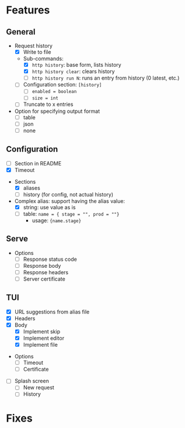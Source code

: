 # Features

## General
- Request history
  - [x] Write to file
  - Sub-commands:
    - [x] `http history`: base form, lists history
    - [x] `http history clear`: clears history
    - [ ] `http history run N`: runs an entry from history (0 latest, etc.)
  - [ ] Configuration section: `[history]`
    - [ ] `enabled = boolean`
    - [ ] `size = int`
  - [ ] Truncate to x entries
- Option for specifying output format
  - [ ] table
  - [ ] json
  - [ ] none

## Configuration
- [ ] Section in README
- [x] Timeout
- Sections
  - [x] aliases
  - [ ] history (for config, not actual history)
- Complex alias: support having the alias value:
  - [x] string: use value as is
  - [ ] table: `name = { stage = "", prod = ""}`
    - usage: `{name.stage}`

## Serve
- Options
  - [ ] Response status code
  - [ ] Response body
  - [ ] Response headers
  - [ ] Server certificate

## TUI
- [x] URL suggestions from alias file
- [x] Headers
- [x] Body
  - [x] Implement skip
  - [x] Implement editor
  - [x] Implement file
- Options
  - [ ] Timeout
  - [ ] Certificate
- [ ] Splash screen
  - [ ] New request
  - [ ] History

# Fixes
